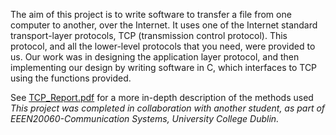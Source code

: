 The aim of this project is to write software to transfer a file from one computer to another, over the Internet.
It uses one of the Internet standard transport-layer protocols, TCP (transmission control protocol).  This protocol, and all the lower-level protocols that you need, were provided to us.
Our work was in designing the application layer protocol, and then implementing our design by writing software in C, which interfaces to TCP using the functions provided.

See [TCP_Report.pdf](https://github.com/EbukaAmadiObi/tcp-file-transfer/blob/main/TCP_Report.pdf) for a more in-depth description of the methods used
*This project was completed in collaboration with another student, as part of EEEN20060-Communication Systems, University College Dublin.*
